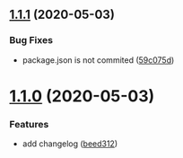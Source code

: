 ## [1.1.1](https://github.com/bongnv/md-sink-loader/compare/v1.1.0...v1.1.1) (2020-05-03)


### Bug Fixes

* package.json is not commited ([59c075d](https://github.com/bongnv/md-sink-loader/commit/59c075d79209903c95236cd840d938b9a20e88f4))

# [1.1.0](https://github.com/bongnv/md-sink-loader/compare/v1.0.1...v1.1.0) (2020-05-03)


### Features

* add changelog ([beed312](https://github.com/bongnv/md-sink-loader/commit/beed312161851782c0bbe016ab2cd21bae1e92af))
